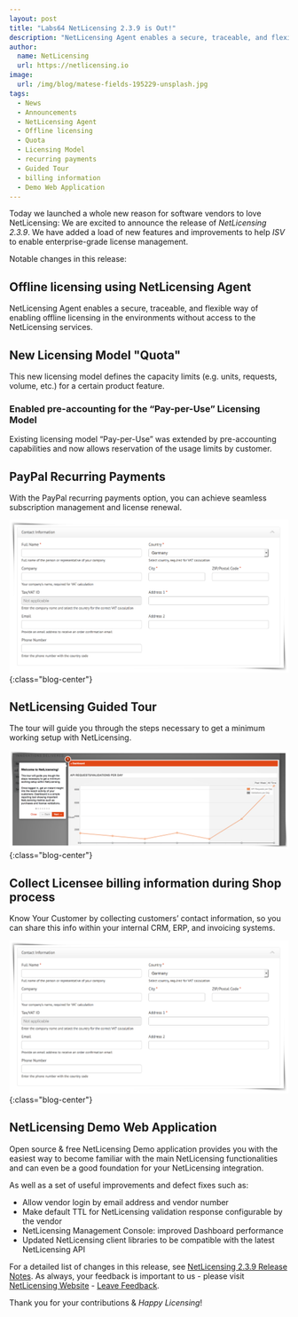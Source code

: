 ```yaml
---
layout: post
title: "Labs64 NetLicensing 2.3.9 is Out!"
description: "NetLicensing Agent enables a secure, traceable, and flexible way of enabling offline licensing"
author:
  name: NetLicensing
  url: https://netlicensing.io
image:
  url: /img/blog/matese-fields-195229-unsplash.jpg
tags:
  - News
  - Announcements
  - NetLicensing Agent
  - Offline licensing
  - Quota
  - Licensing Model
  - recurring payments
  - Guided Tour
  - billing information
  - Demo Web Application
---
```


Today we launched a whole new reason for software vendors to love NetLicensing: We are excited to announce the release of *NetLicensing 2.3.9*.
We have added a load of new features and improvements to help *ISV* to enable enterprise-grade license management.

Notable changes in this release:

## Offline licensing using NetLicensing Agent

NetLicensing Agent enables a secure, traceable, and flexible way of enabling offline licensing in the environments without access to the NetLicensing services.

## New Licensing Model "Quota"

This new licensing model defines the capacity limits (e.g. units, requests, volume, etc.) for a certain product feature.

### Enabled pre-accounting for the “Pay-per-Use” Licensing Model

Existing licensing model “Pay-per-Use” was extended by pre-accounting capabilities and now allows reservation of the usage limits by customer.

## PayPal Recurring Payments

With the PayPal recurring payments option, you can achieve seamless subscription management and license renewal.

![PayPal recurring payments](/img/blog/netlicensing-239-licenseedata.png "PayPal recurring payments"){:class="blog-center"}

## NetLicensing Guided Tour

The tour will guide you through the steps necessary to get a minimum working setup with NetLicensing.

![NetLicensing Guided Tour](/img/blog/netlicensing-239-guidedtour.png "NetLicensing Guided Tour"){:class="blog-center"}

## Collect Licensee billing information during Shop process

Know Your Customer by collecting customers’ contact information, so you can share this info within your internal CRM, ERP, and invoicing systems.

![Licensee billing information](/img/blog/netlicensing-239-licenseedata.png "Licensee billing information"){:class="blog-center"}

## NetLicensing Demo Web Application

Open source & free NetLicensing Demo application provides you with the easiest way to become familiar with the main NetLicensing functionalities and can even be a good foundation for your NetLicensing integration.

As well as a set of useful improvements and defect fixes such as:
* Allow vendor login by email address and vendor number
* Make default TTL for NetLicensing validation response configurable by the vendor
* NetLicensing Management Console: improved Dashboard performance
* Updated NetLicensing client libraries to be compatible with the latest NetLicensing API

For a detailed list of changes in this release, see [NetLicensing 2.3.9 Release Notes](https://www.labs64.de/confluence/x/cQAKAQ).
As always, your feedback is important to us - please visit [NetLicensing Website](https://netlicensing.io) - [Leave Feedback](/contact/).

Thank you for your contributions & *Happy Licensing*!
